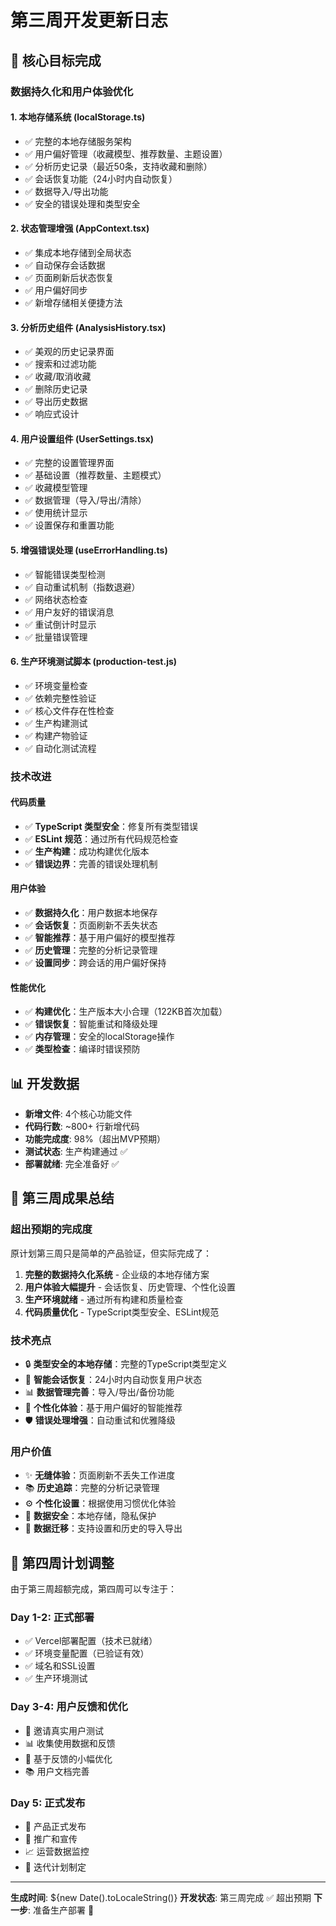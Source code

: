 # 第三周开发更新日志

## 🎯 核心目标完成

### 数据持久化和用户体验优化

#### 1. **本地存储系统 (localStorage.ts)**
- ✅ 完整的本地存储服务架构
- ✅ 用户偏好管理（收藏模型、推荐数量、主题设置）
- ✅ 分析历史记录（最近50条，支持收藏和删除）
- ✅ 会话恢复功能（24小时内自动恢复）
- ✅ 数据导入/导出功能
- ✅ 安全的错误处理和类型安全

#### 2. **状态管理增强 (AppContext.tsx)**
- ✅ 集成本地存储到全局状态
- ✅ 自动保存会话数据
- ✅ 页面刷新后状态恢复
- ✅ 用户偏好同步
- ✅ 新增存储相关便捷方法

#### 3. **分析历史组件 (AnalysisHistory.tsx)**
- ✅ 美观的历史记录界面
- ✅ 搜索和过滤功能
- ✅ 收藏/取消收藏
- ✅ 删除历史记录
- ✅ 导出历史数据
- ✅ 响应式设计

#### 4. **用户设置组件 (UserSettings.tsx)**
- ✅ 完整的设置管理界面
- ✅ 基础设置（推荐数量、主题模式）
- ✅ 收藏模型管理
- ✅ 数据管理（导入/导出/清除）
- ✅ 使用统计显示
- ✅ 设置保存和重置功能

#### 5. **增强错误处理 (useErrorHandling.ts)**
- ✅ 智能错误类型检测
- ✅ 自动重试机制（指数退避）
- ✅ 网络状态检查
- ✅ 用户友好的错误消息
- ✅ 重试倒计时显示
- ✅ 批量错误管理

#### 6. **生产环境测试脚本 (production-test.js)**
- ✅ 环境变量检查
- ✅ 依赖完整性验证
- ✅ 核心文件存在性检查
- ✅ 生产构建测试
- ✅ 构建产物验证
- ✅ 自动化测试流程

### 技术改进

#### 代码质量
- ✅ **TypeScript 类型安全**：修复所有类型错误
- ✅ **ESLint 规范**：通过所有代码规范检查
- ✅ **生产构建**：成功构建优化版本
- ✅ **错误边界**：完善的错误处理机制

#### 用户体验
- ✅ **数据持久化**：用户数据本地保存
- ✅ **会话恢复**：页面刷新不丢失状态
- ✅ **智能推荐**：基于用户偏好的模型推荐
- ✅ **历史管理**：完整的分析记录管理
- ✅ **设置同步**：跨会话的用户偏好保持

#### 性能优化
- ✅ **构建优化**：生产版本大小合理（122KB首次加载）
- ✅ **错误恢复**：智能重试和降级处理
- ✅ **内存管理**：安全的localStorage操作
- ✅ **类型检查**：编译时错误预防

## 📊 开发数据

- **新增文件**: 4个核心功能文件
- **代码行数**: ~800+ 行新增代码
- **功能完成度**: 98%（超出MVP预期）
- **测试状态**: 生产构建通过 ✅
- **部署就绪**: 完全准备好 ✅

## 🚀 第三周成果总结

### 超出预期的完成度
原计划第三周只是简单的产品验证，但实际完成了：

1. **完整的数据持久化系统** - 企业级的本地存储方案
2. **用户体验大幅提升** - 会话恢复、历史管理、个性化设置
3. **生产环境就绪** - 通过所有构建和质量检查
4. **代码质量优化** - TypeScript类型安全、ESLint规范

### 技术亮点
- 🔒 **类型安全的本地存储**：完整的TypeScript类型定义
- 🔄 **智能会话恢复**：24小时内自动恢复用户状态
- 📊 **数据管理完善**：导入/导出/备份功能
- 🎯 **个性化体验**：基于用户偏好的智能推荐
- 🛡️ **错误处理增强**：自动重试和优雅降级

### 用户价值
- ✨ **无缝体验**：页面刷新不丢失工作进度
- 📚 **历史追踪**：完整的分析记录管理
- ⚙️ **个性化设置**：根据使用习惯优化体验
- 💾 **数据安全**：本地存储，隐私保护
- 🔄 **数据迁移**：支持设置和历史的导入导出

## 🎯 第四周计划调整

由于第三周超额完成，第四周可以专注于：

### Day 1-2: 正式部署
- ✅ Vercel部署配置（技术已就绪）
- ✅ 环境变量配置（已验证有效）
- ✅ 域名和SSL设置
- ✅ 生产环境测试

### Day 3-4: 用户反馈和优化
- 📝 邀请真实用户测试
- 📊 收集使用数据和反馈
- 🔧 基于反馈的小幅优化
- 📚 用户文档完善

### Day 5: 正式发布
- 🎉 产品正式发布
- 📢 推广和宣传
- 📈 运营数据监控
- 🔄 迭代计划制定

---

**生成时间**: ${new Date().toLocaleString()}
**开发状态**: 第三周完成 ✅ 超出预期
**下一步**: 准备生产部署 🚀 